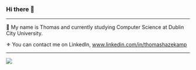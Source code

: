 ### Hi there :wave:

---

🌊 My name is Thomas and currently studying Computer Science at Dublin City University.  

⚜️ You can contact me on LinkedIn, www.linkedin.com/in/thomashazekamp  

---
<img align="center" src="https://github-readme-stats.vercel.app/api/top-langs/?username=thomashazekamp&theme=dracula&langs_count=6" />
